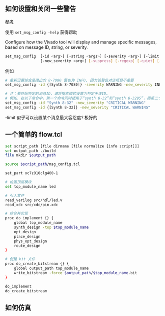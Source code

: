 
## 如何设置和关闭一些警告

[参考](https://support.xilinx.com/s/question/0D52E00006iHlrGSAS/turn-off-warnings-of-ip-during-synthesis?language=en_US)

使用 `set_msg_config -help` 获得帮助

Configure how the Vivado tool will display and manage specific messages, based on message ID, string, or severity.

```sh
set_msg_config  [-id <arg>] [-string <args>] [-severity <arg>] [-limit <arg>]
                [-new_severity <arg>] [-suppress] [-regexp] [-quiet] [-verbose]

```

例如 

```sh
# 重新设置综合是抛出的 8-7080 警告为 INFO, 因为该警告对该项目不重要
set_msg_config -id {[Synth 8-7080]} -severity WARNING -new_severity INFO

# 注：要匹配特定的消息ID，请将搜索模式设置为特定于该ID。
# 例如，在以下命令中，第一个命令同时适用于“synth 8-32”和“synth 8-3295”，而第二个命令仅适用于“synth 8-32”：
set_msg_config -id "Synth 8-32" -new_severity "CRITICAL WARNING"
set_msg_config -id {[Synth 8-32]} -new_severity "CRITICAL WARNING"
```

-limit 似乎可以设置某个消息最大容忍度? 极好的


## 一个简单的 flow.tcl

```sh
set script_path [file dirname [file normalize [info script]]]
set output_path ./build
file mkdir $output_path

source $script_path/msg_config.tcl

set_part xc7z010clg400-1

# 设置顶层模块
set top_module_name led

# 引入文件
read_verilog src/hdl/led.v
read_xdc src/xdc/pin.xdc

# 综合并实现
proc do_implement {} {
    global top_module_name
    synth_design -top $top_module_name
    opt_design
    place_design
    phys_opt_design
    route_design
}

# 创建 bit 文件
proc do_create_bitstream {} {
    global output_path top_module_name
    write_bitstream -force $output_path/$top_module_name.bit
}

do_implement
do_create_bitstream

```

## 如何仿真

